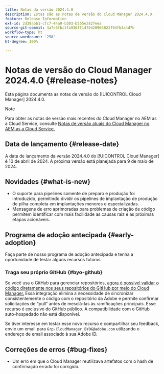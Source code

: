 ```yaml
---
title: Notas da versão 2024.4.0
description: Estas são as notas de versão do Cloud Manager 2024.4.0.
feature: Release Information
exl-id: 2d38abb1-cfc7-44a9-b303-b555e2827eea
source-git-commit: 4a7c6fbc3fa936ff1470420966823f94fb3a4d7b
workflow-type: ht
source-wordcount: '258'
ht-degree: 100%

---
```



# Notas de versão do Cloud Manager 2024.4.0 {#release-notes}

Esta página documenta as notas de versão do [!UICONTROL Cloud Manager] 2024.4.0.

>[!NOTE]
>
>Para obter as notas de versão mais recentes do Cloud Manager no AEM as a Cloud Service, consulte [Notas de versão atuais do Cloud Manager no AEM as a Cloud Service.](https://experienceleague.adobe.com/docs/experience-manager-cloud-service/content/implementing/using-cloud-manager/release-notes-cloud-manager/release-notes-cm-current.html?lang=pt-BR)

## Data de lançamento {#release-date}

A data de lançamento da versão 2024.4.0 do [!UICONTROL Cloud Manager] é 10 de abril de 2024. A próxima versão está planejada para 9 de maio de 2024.

## Novidades {#what-is-new}

* O suporte para pipelines somente de preparo e produção foi introduzido, permitindo dividir os pipelines de implantação de produção de pilha completa em implantações menores e especializadas.
* Mensagens de erro aprimoradas para problemas de criação de código permitem identificar com mais facilidade as causas raiz e as próximas etapas acionáveis.

## Programa de adoção antecipada {#early-adoption}

Faça parte de nosso programa de adoção antecipada e tenha a oportunidade de testar alguns recursos futuros

### Traga seu próprio GitHub {#byo-github}

Se você usa o GitHub para gerenciar repositórios, [agora é possível validar o código diretamente nos seus repositórios do GitHub por meio do Cloud Manager.](/help/managing-code/byo-github.md) Essa integração elimina a necessidade de sincronizar consistentemente o código com o repositório da Adobe e permite confirmar solicitações de “pull” antes de mesclá-las às ramificações principais. Esse recurso é exclusivo do GitHub público. A compatibilidade com o GitHub auto-hospedado não está disponível.

Se tiver interesse em testar esse novo recurso e compartilhar seu feedback, envie um email para `Grp-CloudManager_BYOG@adobe.com` utilizando o endereço de email associado à sua Adobe ID.

## Correções de erros {#bug-fixes}

* Um erro em que o Cloud Manager reutilizava artefatos com o hash de confirmação errado foi corrigido.
